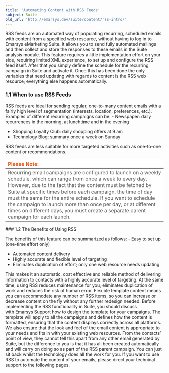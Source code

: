 ```yaml
---
title: 'Automating Content with RSS Feeds'
subject: Suite
old_url: 'http://emarsys.dev/suite/content/rss-intro/'
---
```


RSS feeds are an automated way of populating recurring, scheduled emails with content from a specified web resource, without having to log in to Emarsys eMarketing Suite. It allows you to send fully automated mailings and then collect and store the responses to these emails in the Suite analysis module. This feature requires a little implementation effort on your side, requiring limited XML experience, to set up and configure the RSS feed itself. After that you simply define the schedule for the recurring campaign in Suite and activate it. Once this has been done the only variables that need updating with regards to content is the RSS web resource; everything else happens automatically.

### <span class="mw-headline" id="When_to_use_RSS_Feeds"><span class="mw-headline-number">1.1</span> When to use RSS Feeds<a name="bs-ue-jumpmark-82386f1d1bcc7a83f91497bfc482ed5d"></a></span>

 RSS feeds are ideal for sending regular, one-to-many content emails with a fairly high level of segmentation (interests, location, preferences, etc.). Examples of different recurring campaigns can be: - Newspaper: daily recurrences in the morning, at lunchtime and in the evening
- Shopping Loyalty Club: daily shopping offers at 9 am
- Technology Blog: summary once a week on Sunday
 
 RSS feeds are less suitable for more targeted activities such as one-to-one content or recommendations. <table border="0" cellpadding="1" class="wikitable" style="width: 100%; border-width: 0px; border-style: solid;"><thead><tr><th style="text-align: left; border-color: #fff; background-color: #fff; color: #eb5a19;">**Please Note:**</th> </tr></thead><tbody><tr><td style="text-align: left; border-color: #fff; background-color: #fff; color: #555555;">Recurring email campaigns are configured to launch on a weekly schedule, which can range from once a week to every day. However, due to the fact that the content must be fetched by Suite at specific times before each campaign, the time of day must the same for the entire schedule. If you want to schedule the campaign to launch more than once per day, or at different times on different days, you must create a separate parent campaign for each launch.</td></tr></tbody></table>### <span class="mw-headline" id="The_Benefits_of_Using_RSS"><span class="mw-headline-number">1.2</span> The Benefits of Using RSS<a name="bs-ue-jumpmark-edb7d1a7de5777b8cb90eecac79000ea"></a></span>

 The benefits of this feature can be summarized as follows: - Easy to set up (one-time effort only)
- Automated content delivery
- Highly accurate and flexible level of targeting
- Eliminates duplication of effort; only one web resource needs updating
 
 This makes it an automatic, cost effective and reliable method of delivering information to contacts with a highly accurate level of targeting. At the same time, using RSS reduces maintenance for you, eliminates duplication of work and reduces the risk of human error. Flexible template content means you can accommodate any number of RSS items, so you can increase or decrease content on the fly without any further redesign needed. Before implementing the RSS functionality in Suite, you should discuss with Emarsys Support how to design the template for your campaigns. The template will apply to all the campaigns and defines how the content is formatted, ensuring that the content displays correctly across all platforms. We also ensure that the look and feel of the email content is appropriate to your needs and fits in with your existing web resources. From the contacts’ point of view, they cannot tell this apart from any other email generated by Suite, but the difference to you is that it has all been created automatically and will carry on doing so as part of the RSS parent campaign. You can just sit back whilst the technology does all the work for you. If you want to use RSS to automate the content of your emails, please direct your technical support to the following pages.